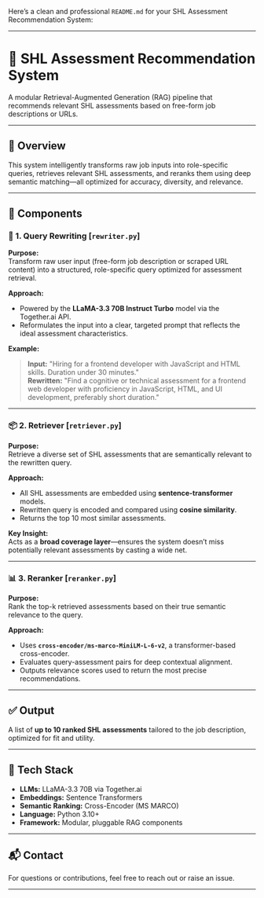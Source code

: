 Here’s a clean and professional `README.md` for your SHL Assessment Recommendation System:

---

# 🚀 SHL Assessment Recommendation System

A modular Retrieval-Augmented Generation (RAG) pipeline that recommends relevant SHL assessments based on free-form job descriptions or URLs.

---

## 🔧 Overview

This system intelligently transforms raw job inputs into role-specific queries, retrieves relevant SHL assessments, and reranks them using deep semantic matching—all optimized for accuracy, diversity, and relevance.

---

## 📁 Components

### 🧠 1. Query Rewriting [`rewriter.py`]

**Purpose:**  
Transform raw user input (free-form job description or scraped URL content) into a structured, role-specific query optimized for assessment retrieval.

**Approach:**
- Powered by the **LLaMA-3.3 70B Instruct Turbo** model via the Together.ai API.
- Reformulates the input into a clear, targeted prompt that reflects the ideal assessment characteristics.

**Example:**  
> **Input:** "Hiring for a frontend developer with JavaScript and HTML skills. Duration under 30 minutes."  
> **Rewritten:** "Find a cognitive or technical assessment for a frontend web developer with proficiency in JavaScript, HTML, and UI development, preferably short duration."

---

### 📦 2. Retriever [`retriever.py`]

**Purpose:**  
Retrieve a diverse set of SHL assessments that are semantically relevant to the rewritten query.

**Approach:**
- All SHL assessments are embedded using **sentence-transformer** models.
- Rewritten query is encoded and compared using **cosine similarity**.
- Returns the top 10 most similar assessments.

**Key Insight:**  
Acts as a **broad coverage layer**—ensures the system doesn’t miss potentially relevant assessments by casting a wide net.

---

### 📊 3. Reranker [`reranker.py`]

**Purpose:**  
Rank the top-k retrieved assessments based on their true semantic relevance to the query.

**Approach:**
- Uses **`cross-encoder/ms-marco-MiniLM-L-6-v2`**, a transformer-based cross-encoder.
- Evaluates query-assessment pairs for deep contextual alignment.
- Outputs relevance scores used to return the most precise recommendations.

---

## ✅ Output

A list of **up to 10 ranked SHL assessments** tailored to the job description, optimized for fit and utility.

---

## 📌 Tech Stack

- **LLMs:** LLaMA-3.3 70B via Together.ai
- **Embeddings:** Sentence Transformers
- **Semantic Ranking:** Cross-Encoder (MS MARCO)
- **Language:** Python 3.10+
- **Framework:** Modular, pluggable RAG components

---

## 📬 Contact

For questions or contributions, feel free to reach out or raise an issue.

---
